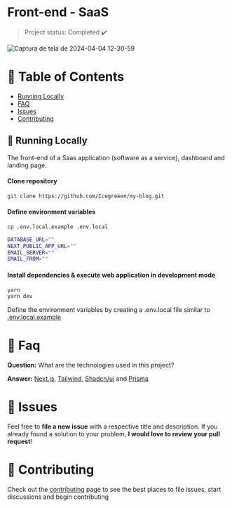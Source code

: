<h1 align="left">
    <a">Front-end - SaaS</a>
</h1>

> Project status: Completed :heavy_check_mark:

![Captura de tela de 2024-04-04 12-30-59](https://github.com/Icegreeen/Saas-system/assets/56550632/4495b9d6-b1ea-4fba-923c-39666acf1aee)
                                  
# :pushpin: Table of Contents

* [Running Locally](#construction_worker-running-locally)
* [FAQ](#postbox-faq)
* [Issues](#bug-issues)
* [Contributing](#tada-contributing)

## :construction_worker: Running Locally

The front-end of a Saas application (software as a service), dashboard and landing page.

#### Clone repository
```bash
git clone https://github.com/Icegreeen/my-blog.git
```

#### Define environment variables
```bash
cp .env.local.example .env.local

DATABASE_URL=""
NEXT_PUBLIC_APP_URL=""
EMAIL_SERVER=""
EMAIL_FROM=""
```

#### Install dependencies & execute web application in development mode
```bash
yarn
yarn dev
```

Define the environment variables by creating a .env.local file similar to [.env.local.example](https://github.com/Icegreeen/Saas-system)

# :postbox: Faq

**Question:** What are the technologies used in this project?

**Answer:** [Next.js](https://nextjs.org/), [Tailwind](), [Shadcn/ui]() and [Prisma]()

# :bug: Issues

Feel free to **file a new issue** with a respective title and description. If you already found a solution to your problem, **I would love to review your pull request**!

# :tada: Contributing

Check out the [contributing](https://github.com/Icegreeen/my-blog/blob/main/CONTRIBUTING.md) page to see the best places to file issues, start discussions and begin contributing



